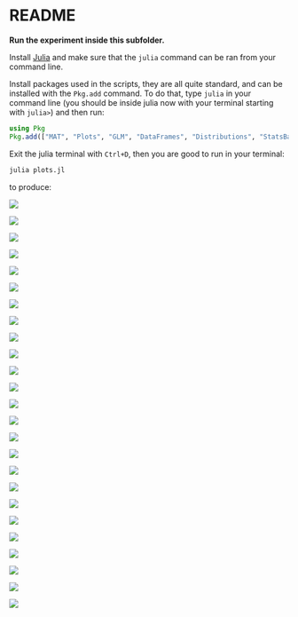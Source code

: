 # README

**Run the experiment inside this subfolder.**

Install [Julia](https://julialang.org) and make sure that the `julia` command can be ran from your command line.

Install packages used in the scripts, they are all quite standard, and can be installed with the `Pkg.add` command.
To do that, type `julia` in your command line (you should be inside julia now with your terminal starting with `julia>`) and then run:

```julia
using Pkg
Pkg.add(["MAT", "Plots", "GLM", "DataFrames", "Distributions", "StatsBase", "HypothesisTests", "StatsPlots", "Statistics", "NPZ", "JLD2"])
```

Exit the julia terminal with `Ctrl+D`, then you are good to run in your terminal:

```bash
julia plots.jl
```

to produce:

![](figures/subjective_value_barchart_resized.png)

![](figures/neuron_time_359.png)

![](figures/neuron_histogram_359_1.png)

![](figures/neuron_histogram_359_2.png)

![](figures/neuron_histogram_359_3.png)

![](figures/neuron_histogram_359_4.png)

![](figures/neuron_histogram_359_5.png)

![](figures/neuron_time_368.png)

![](figures/neuron_histogram_368_1.png)

![](figures/neuron_histogram_368_2.png)

![](figures/neuron_histogram_368_3.png)

![](figures/neuron_histogram_368_4.png)

![](figures/neuron_histogram_368_5.png)

![](figures/neuron_time_360.png)

![](figures/neuron_histogram_360_1.png)

![](figures/neuron_histogram_360_2.png)

![](figures/neuron_histogram_360_3.png)

![](figures/neuron_histogram_360_4.png)

![](figures/neuron_histogram_360_5.png)

<!-- ![](figures/neuron_time_366.png)

![](figures/neuron_histogram_366_1.png)

![](figures/neuron_histogram_366_2.png)

![](figures/neuron_histogram_366_3.png)

![](figures/neuron_histogram_366_4.png)

![](figures/neuron_histogram_366_5.png) -->

<!-- ![](figures/neuron_time_375.png) -->

![](figures/neuron_time_374.png)

![](figures/neuron_histogram_374_1.png)

![](figures/neuron_histogram_374_2.png)

![](figures/neuron_histogram_374_3.png)

![](figures/neuron_histogram_374_4.png)

![](figures/neuron_histogram_374_5.png)

<!-- ![](figures/neuron_time_369.png)
![](figures/neuron_time_364.png)
![](figures/neuron_time_373.png)
![](figures/neuron_time_365.png) -->
